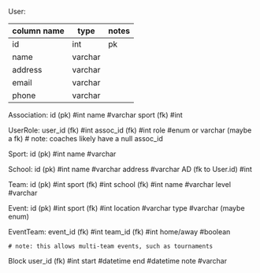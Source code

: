 User:

| column name | type | notes |
| --------- | -- | --- |
| id | int | pk |
| name | varchar |  |
| address | varchar |  |
| email | varchar |  |
| phone | varchar |  |

Association:
	id (pk)			#int
	name				#varchar
	sport (fk)	#int

UserRole:
	user_id (fk)	#int
	assoc_id (fk)	#int
	role					#enum or varchar (maybe a fk)
	# note: coaches likely have a null assoc_id

Sport:
	id (pk)			#int
	name				#varchar

School:
	id (pk)			#int
	name				#varchar
	address			#varchar
	AD (fk to User.id)	#int

Team:
	id (pk)			#int
	sport (fk)	#int
	school (fk)	#int
	name				#varchar
	level				#varchar

Event:
	id (pk)			#int
	sport (fk)	#int
	location		#varchar
	type				#varchar (maybe enum)

EventTeam:
	event_id (fk)	#int
	team_id (fk)	#int
	home/away 		#boolean

	# note: this allows multi-team events, such as tournaments

Block
	user_id (fk)	#int
	start					#datetime
	end						#datetime
	note					#varchar